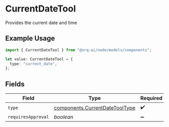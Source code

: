 # CurrentDateTool

Provides the current date and time

## Example Usage

```typescript
import { CurrentDateTool } from "@orq-ai/node/models/components";

let value: CurrentDateTool = {
  type: "current_date",
};
```

## Fields

| Field                                                                            | Type                                                                             | Required                                                                         | Description                                                                      |
| -------------------------------------------------------------------------------- | -------------------------------------------------------------------------------- | -------------------------------------------------------------------------------- | -------------------------------------------------------------------------------- |
| `type`                                                                           | [components.CurrentDateToolType](../../models/components/currentdatetooltype.md) | :heavy_check_mark:                                                               | N/A                                                                              |
| `requiresApproval`                                                               | *boolean*                                                                        | :heavy_minus_sign:                                                               | N/A                                                                              |